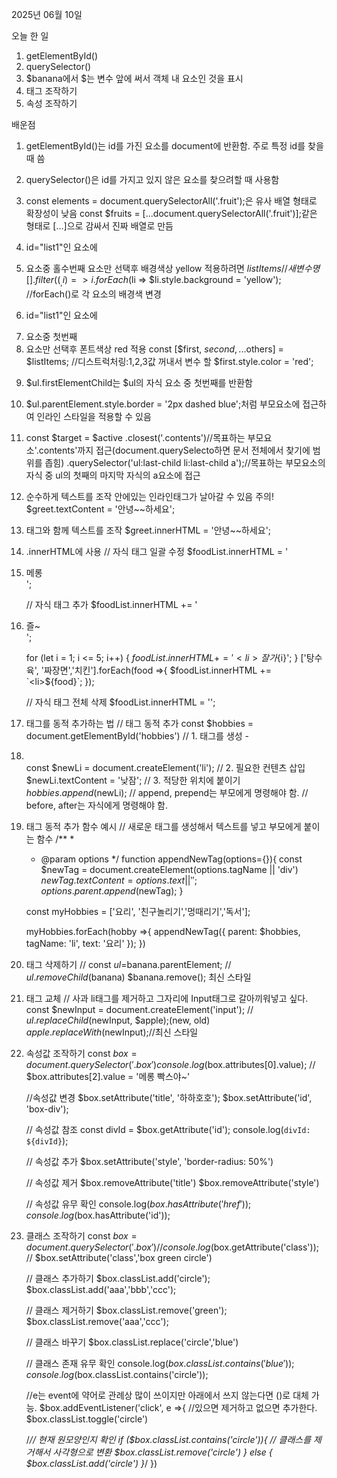 2025년 06월 10일

오늘 한 일
1. getElementById()
2. querySelector()
3. $banana에서 $는 변수 앞에 써서 객체 내 요소인 것을 표시
4. 태그 조작하기
5. 속성 조작하기



배운점
1. getElementById()는 id를 가진 요소를 document에 반환함. 주로 특정 id를 찾을 때 씀
2. querySelector()은 id를 가지고 있지 않은 요소를 찾으려할 때 사용함
3. const elements = document.querySelectorAll('.fruit');은 유사 배열 형태로 확장성이 낮음
   const $fruits = [...document.querySelectorAll('.fruit')];같은 형태로 [...]으로 감싸서 진짜 배열로 만듬
4. id="list1"인 요소에 <li> 요소중 홀수번째 요소만 선택후 배경색상 yellow 적용하려면
   $listItems //새 변수명[]
        .filter((_, i) => i % 2 === 0) // 필터로 홀수 번째만 들어있는 새배열 만들기
        .forEach($li => $li.style.background = 'yellow'); //forEach()로 각 요소의 배경색 변경
5. id="list1"인 요소에 <li> 요소중 첫번째 <li>요소만 선택후 폰트색상 red 적용
   const [$first, $second, ...$others] = $listItems; //디스트럭처링:1,2,3값 꺼내서 변수 할
      $first.style.color = 'red';
6. $ul.firstElementChild는 $ul의 자식 요소 중 첫번째를 반환함
7. $ul.parentElement.style.border = '2px dashed blue';처럼 부모요소에 접근하여 인라인 스타일을 적용할 수 있음
8. const $target = $active
     .closest('.contents')//목표하는 부모요소'.contents'까지 접근(document.querySelecto하면 문서 전체에서 찾기에 범위를 좁힘)
     .querySelector('ul:last-child li:last-child a');//목표하는 부모요소의 자식 중 ul의 첫째의 마지막 자식의 a요소에 접근
9. 순수하게 텍스트를 조작
   안에있는 인라인태그가 날아갈 수 있음 주의!
   $greet.textContent = '안녕~~하세요';

10. 태그와 함께 텍스트를 조작
    $greet.innerHTML = '안녕~~<span class="highlight">하세요</span>';

11. .innerHTML에 사용
    // 자식 태그 일괄 수정
      $foodList.innerHTML = '<li>메롱</li>';

      // 자식 태그 추가
      $foodList.innerHTML += '<li>즐~</li>';

      for (let i = 1; i <= 5; i++) {
        $foodList.innerHTML += '<li>잘가${i}</li>';
      }
      ['탕수육', '짜장면','치킨'].forEach(food =>{
        $foodList.innerHTML += `<li>${food}</li>`;
      });

      // 자식 태그 전체 삭제
      $foodList.innerHTML = '';
12. 태그를 동적 추가하는 법
    // 태그 동적 추가
    const $hobbies = document.getElementById('hobbies')
    // 1. 태그를 생성 - <li></li>
    const $newLi = document.createElement('li');
    // 2. 필요한 컨텐츠 삽입
    $newLi.textContent = '낮잠';
    // 3. 적당한 위치에 붙이기
    $hobbies.append($newLi);
    // append, prepend는 부모에게 명령해야 함.
    // before, after는 자식에게 명령해야 함.
13. 태그 동적 추가 함수 예시
    // 새로운 태그를 생성해서 텍스트를 넣고 부모에게 붙이는 함수
    /**
     *
     * @param options
     */
    function appendNewTag(options={}){
      const $newTag = document.createElement(options.tagName || 'div')
      $newTag.textContent = options.text || '';
      options.parent.append($newTag);
    }

    const myHobbies = ['요리', '친구놀리기','멍때리기','독서'];

    myHobbies.forEach(hobby =>{
      appendNewTag({
        parent: $hobbies,
        tagName: 'li',
        text: '요리'
      });
    })
14. 태그 삭제하기
    // const $ul=$banana.parentElement;
    // $ul.removeChild($banana)
    $banana.remove(); 최신 스타일
15. 태그 교체
    // 사과 li태그를 제거하고 그자리에 Input태그로 갈아끼워넣고 싶다.
    const $newInput = document.createElement('input');
    // $ul.replaceChild($newInput, $apple);(new, old)
    $apple.replaceWith($newInput);//최신 스타일
16. 속성값 조작하기
    const $box = document.querySelector('.box')
    console.log($box.attributes[0].value);
    // $box.attributes[2].value = '메롱 빡스야~'

    //속성값 변경
    $box.setAttribute('title', '하하호호');
    $box.setAttribute('id', 'box-div');

    // 속성값 참조
    const divId = $box.getAttribute('id');
    console.log(`divId: ${divId}`);

    // 속성값 추가
    $box.setAttribute('style', 'border-radius: 50%')

    // 속성값 제거
    $box.removeAttribute('title')
    $box.removeAttribute('style')

    // 속성값 유무 확인
    console.log($box.hasAttribute('href'));
    console.log($box.hasAttribute('id'));
18. 클래스 조작하기
    const $box =document.querySelector('.box')
    // console.log($box.getAttribute('class'));
    // $box.setAttribute('class','box green circle')

    // 클래스 추가하기
    $box.classList.add('circle');
    $box.classList.add('aaa','bbb','ccc');

    // 클래스 제거하기
    $box.classList.remove('green');
    $box.classList.remove('aaa','ccc');

    // 클래스 바꾸기
    $box.classList.replace('circle','blue')

    // 클래스 존재 유무 확인
    console.log($box.classList.contains('blue'));
    console.log($box.classList.contains('circle'));

    //e는 event에 약어로 관례상 많이 쓰이지만 아래에서 쓰지 않는다면 ()로 대체 가능.
    $box.addEventListener('click', e =>{
      //있으면 제거하고 없으면 추가한다.
      $box.classList.toggle('circle')

      /*// 현재 원모양인지 확인
      if ($box.classList.contains('circle')){
        // 클래스를 제거해서 사각형으로 변환
        $box.classList.remove('circle')
      } else {
        $box.classList.add('circle')
      }*/
    })
